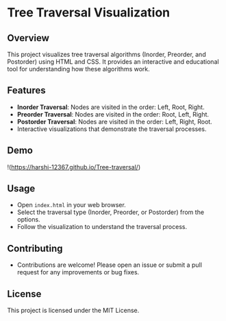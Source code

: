 # Tree Traversal Visualization

## Overview

This project visualizes tree traversal algorithms (Inorder, Preorder, and Postorder) using HTML and CSS. It provides an interactive and educational tool for understanding how these algorithms work.

## Features

- **Inorder Traversal**: Nodes are visited in the order: Left, Root, Right.
- **Preorder Traversal**: Nodes are visited in the order: Root, Left, Right.
- **Postorder Traversal**: Nodes are visited in the order: Left, Right, Root.
- Interactive visualizations that demonstrate the traversal processes.

## Demo

!(https://harshi-12367.github.io/Tree-traversal/)

## Usage

- Open `index.html` in your web browser.
- Select the traversal type (Inorder, Preorder, or Postorder) from the options.
- Follow the visualization to understand the traversal process.

## Contributing

- Contributions are welcome! Please open an issue or submit a pull request for any improvements or bug fixes.

## License

This project is licensed under the MIT License.
